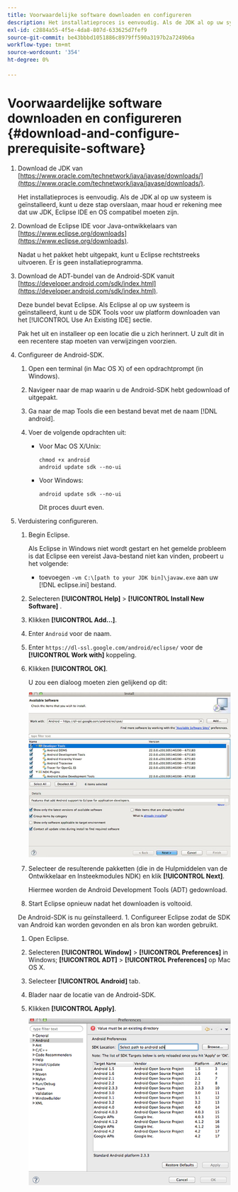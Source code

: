 ```yaml
---
title: Voorwaardelijke software downloaden en configureren
description: Het installatieproces is eenvoudig. Als de JDK al op uw systeem is geïnstalleerd, kunt u deze stap overslaan, maar houd er rekening mee dat uw JDK, Eclipse IDE en OS compatibel moeten zijn.
exl-id: c2884a55-4f5e-4da8-807d-633625d7fef9
source-git-commit: be43bbbd1051886c8979ff590a3197b2a7249b6a
workflow-type: tm+mt
source-wordcount: '354'
ht-degree: 0%

---
```


# Voorwaardelijke software downloaden en configureren {#download-and-configure-prerequisite-software}

1. Download de JDK van [https://www.oracle.com/technetwork/java/javase/downloads/](https://www.oracle.com/technetwork/java/javase/downloads/).

   Het installatieproces is eenvoudig. Als de JDK al op uw systeem is geïnstalleerd, kunt u deze stap overslaan, maar houd er rekening mee dat uw JDK, Eclipse IDE en OS compatibel moeten zijn.
1. Download de Eclipse IDE voor Java-ontwikkelaars van [https://www.eclipse.org/downloads](https://www.eclipse.org/downloads).

   Nadat u het pakket hebt uitgepakt, kunt u Eclipse rechtstreeks uitvoeren. Er is geen installatieprogramma.
1. Download de ADT-bundel van de Android-SDK vanuit [https://developer.android.com/sdk/index.html](https://developer.android.com/sdk/index.html).

   Deze bundel bevat Eclipse. Als Eclipse al op uw systeem is geïnstalleerd, kunt u de SDK Tools voor uw platform downloaden van het [!UICONTROL Use An Existing IDE] sectie.

   Pak het uit en installeer op een locatie die u zich herinnert. U zult dit in een recentere stap moeten van verwijzingen voorzien.
1. Configureer de Android-SDK.
   1. Open een terminal (in Mac OS X) of een opdrachtprompt (in Windows).
   1. Navigeer naar de map waarin u de Android-SDK hebt gedownload of uitgepakt.
   1. Ga naar de map Tools die een bestand bevat met de naam [!DNL android].
   1. Voer de volgende opdrachten uit:

      * Voor Mac OS X/Unix:

         ```
         chmod +x android 
         android update sdk --no-ui
         ```

      * Voor Windows:

         ```
         android update sdk --no-ui
         ```

         Dit proces duurt even.

1. Verduistering configureren.
   1. Begin Eclipse.

      Als Eclipse in Windows niet wordt gestart en het gemelde probleem is dat Eclipse een vereist Java-bestand niet kan vinden, probeert u het volgende:

      * toevoegen `-vm C:\[path to your JDK bin]\javaw.exe` aan uw [!DNL eclipse.ini] bestand.
   1. Selecteren  **[!UICONTROL Help]** > **[!UICONTROL Install New Software]** .
   1. Klikken **[!UICONTROL Add...]**.
   1. Enter `Android` voor de naam.
   1. Enter `https://dl-ssl.google.com/android/eclipse/` voor de **[!UICONTROL Work with]** koppeling.
   1. Klikken **[!UICONTROL OK]**.

      U zou een dialoog moeten zien gelijkend op dit:

      ![](assets/available_software.jpg)

   1. Selecteer de resulterende pakketten (die in de Hulpmiddelen van de Ontwikkelaar en Insteekmodules NDK) en klik **[!UICONTROL Next]**.

      Hiermee worden de Android Development Tools (ADT) gedownload.
   1. Start Eclipse opnieuw nadat het downloaden is voltooid.

   De Android-SDK is nu geïnstalleerd. 1. Configureer Eclipse zodat de SDK van Android kan worden gevonden en als bron kan worden gebruikt.
   1. Open Eclipse.
   1. Selecteren  **[!UICONTROL Window]** > **[!UICONTROL Preferences]** in Windows;  **[!UICONTROL ADT]** > **[!UICONTROL Preferences]** op Mac OS X.
   1. Selecteer **[!UICONTROL Android]** tab.
   1. Blader naar de locatie van de Android-SDK.
   1. Klikken **[!UICONTROL Apply]**.

      ![Stap resultaat](assets/ss2.jpg)
